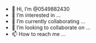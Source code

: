 - 👋 Hi, I’m @0549882430
- 👀 I’m interested in ...
- 🌱 I’m currently collaborating 
...
- 💞️ I’m looking to collaborate on ...
- 📫 How to reach me ...

<!---
0549882430/0549882430 is a ✨ special ✨ repository because its `README.md` (this file) appears on your GitHub profile.
You can click the Preview link to take a look at your changes.
--->
